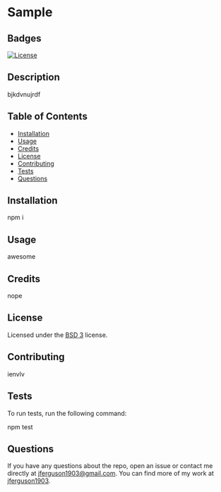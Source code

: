 # Sample

## Badges

[![License](https://img.shields.io/badge/License-BSD%203--Clause-blue.svg)](https://opensource.org/licenses/BSD-3-Clause)

## Description

bjkdvnujrdf

## Table of Contents

  * [Installation](#installation)
  * [Usage](#usage)
  * [Credits](#credits)
  * [License](#license)
  * [Contributing](#contributing)
  * [Tests](#tests)
  * [Questions](#questions)

## Installation

npm i

## Usage

awesome

## Credits

nope

## License

Licensed under the [BSD 3](./licenses/bsd.txt) license.

## Contributing

ienvlv

## Tests

To run tests, run the following command: 

npm test

## Questions

If you have any questions about the repo, open an issue or contact me directly at jferguson1903@gmail.com. You can find more of my work at [jferguson1903](https://github.com/jferguson1903/).
